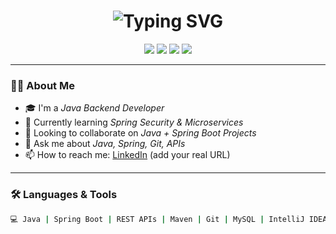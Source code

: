 <h1 align="center">
  <img src="https://readme-typing-svg.demolab.com?font=Fira+Code&size=30&pause=1000&color=F70000&center=true&vCenter=true&width=600&lines=Hi+%F0%9F%91%8B+I'm+ATULYADAV;The+Java+Developer;Spring+Boot+Enthusiast;Backend+Engineer" alt="Typing SVG" />
</h1>

<p align="center">
  <img src="https://img.shields.io/badge/Java-ED8B00?style=for-the-badge&logo=java&logoColor=white"/>
  <img src="https://img.shields.io/badge/SpringBoot-6DB33F?style=for-the-badge&logo=springboot&logoColor=white"/>
  <img src="https://img.shields.io/badge/MySQL-4479A1?style=for-the-badge&logo=mysql&logoColor=white"/>
  <img src="https://img.shields.io/badge/GitHub-181717?style=for-the-badge&logo=github&logoColor=white"/>
</p>

---

### 🙋‍♂ About Me

- 🎓 I'm a *Java Backend Developer*
- 🌱 Currently learning *Spring Security & Microservices*
- 👯 Looking to collaborate on *Java + Spring Boot Projects*
- 💬 Ask me about *Java, Spring, Git, APIs*
- 📫 How to reach me: [LinkedIn](https://www.linkedin.com/) (add your real URL)

---

### 🛠 Languages & Tools

```bash
💻 Java | Spring Boot | REST APIs | Maven | Git | MySQL | IntelliJ IDEA
